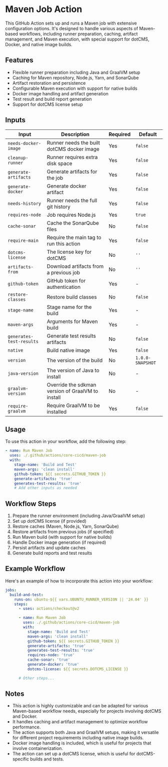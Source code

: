 # Maven Job Action

This GitHub Action sets up and runs a Maven job with extensive configuration options. It's designed to handle various aspects of Maven-based workflows, including runner preparation, caching, artifact management, and Maven execution, with special support for dotCMS, Docker, and native image builds.

## Features

- Flexible runner preparation including Java and GraalVM setup
- Caching for Maven repository, Node.js, Yarn, and SonarQube
- Artifact restoration and persistence
- Configurable Maven execution with support for native builds
- Docker image handling and artifact generation
- Test result and build report generation
- Support for dotCMS license setup

## Inputs

| Input | Description | Required | Default |
|-------|-------------|----------|---------|
| `needs-docker-image` | Runner needs the built dotCMS docker image | Yes | `false` |
| `cleanup-runner` | Runner requires extra disk space | Yes | `false` |
| `generate-artifacts` | Generate artifacts for the job | Yes | `false` |
| `generate-docker` | Generate docker artifact | Yes | `false` |
| `needs-history` | Runner needs the full git history | Yes | `false` |
| `requires-node` | Job requires Node.js | Yes | `true` |
| `cache-sonar` | Cache the SonarQube files | No | `false` |
| `require-main` | Require the main tag to run this action | Yes | `false` |
| `dotcms-license` | The license key for dotCMS | No | `''` |
| `artifacts-from` | Download artifacts from a previous job | No | `''` |
| `github-token` | GitHub token for authentication | Yes | - |
| `restore-classes` | Restore build classes | No | `false` |
| `stage-name` | Stage name for the build | Yes | - |
| `maven-args` | Arguments for Maven build | Yes | - |
| `generates-test-results` | Generate test results artifacts | No | `false` |
| `native` | Build native image | Yes | `false` |
| `version` | The version of the build | No | `1.0.0-SNAPSHOT` |
| `java-version` | The version of Java to install | No | - |
| `graalvm-version` | Override the sdkman version of GraalVM to install | No | - |
| `require-graalvm` | Require GraalVM to be installed | Yes | `false` |

## Usage

To use this action in your workflow, add the following step:

```yaml
- name: Run Maven Job
  uses: ./.github/actions/core-cicd/maven-job
  with:
    stage-name: 'Build and Test'
    maven-args: 'clean install'
    github-token: ${{ secrets.GITHUB_TOKEN }}
    generate-artifacts: 'true'
    generates-test-results: 'true'
    # Add other inputs as needed
```

## Workflow Steps

1. Prepare the runner environment (including Java/GraalVM setup)
2. Set up dotCMS license (if provided)
3. Restore caches (Maven, Node.js, Yarn, SonarQube)
4. Restore artifacts from previous jobs (if specified)
5. Run Maven build (with support for native builds)
6. Handle Docker image generation (if required)
7. Persist artifacts and update caches
8. Generate build reports and test results

## Example Workflow

Here's an example of how to incorporate this action into your workflow:

```yaml
jobs:
  build-and-test:
    runs-on: ubuntu-${{ vars.UBUNTU_RUNNER_VERSION || '24.04' }}
    steps:
      - uses: actions/checkout@v2

      - name: Run Maven Job
        uses: ./.github/actions/core-cicd/maven-job
        with:
          stage-name: 'Build and Test'
          maven-args: 'clean install'
          github-token: ${{ secrets.GITHUB_TOKEN }}
          generate-artifacts: 'true'
          generates-test-results: 'true'
          requires-node: 'true'
          cache-sonar: 'true'
          generate-docker: 'true'
          dotcms-license: ${{ secrets.DOTCMS_LICENSE }}

      # Other steps...
```

## Notes

- This action is highly customizable and can be adapted for various Maven-based workflow needs, especially for projects involving dotCMS and Docker.
- It handles caching and artifact management to optimize workflow performance.
- The action supports both Java and GraalVM setups, making it versatile for different project requirements including native image builds.
- Docker image handling is included, which is useful for projects that involve containerization.
- The action can set up a dotCMS license, which is useful for dotCMS-specific builds and tests.
